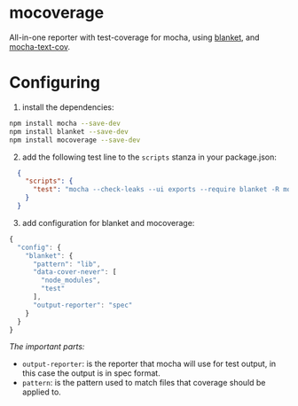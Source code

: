 # mocoverage

All-in-one reporter with test-coverage for mocha, using [blanket](https://www.npmjs.com/package/blanket), and
[mocha-text-cov](https://www.npmjs.com/package/mocha-text-cov).

# Configuring

1. install the dependencies:

```bash
npm install mocha --save-dev
npm install blanket --save-dev
npm install mocoverage --save-dev
```

2. add the following test line to the `scripts` stanza in your package.json:

```json
  {
    "scripts": {
      "test": "mocha --check-leaks --ui exports --require blanket -R mocoverage"
    }
  }
```

3. add configuration for blanket and mocoverage:

```javascript
{
  "config": {
    "blanket": {
      "pattern": "lib",
      "data-cover-never": [
        "node_modules",
        "test"
      ],
      "output-reporter": "spec"
    }
  }
}
```

_The important parts:_

* `output-reporter`: is the reporter that mocha will use for test output, in this
  case the output is in spec format.
* `pattern`: is the pattern used to match files that coverage should be applied to.
